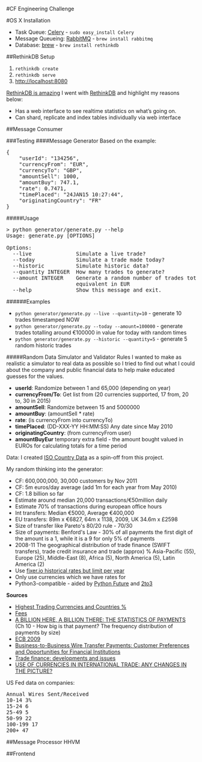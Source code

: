 #CF Engineering Challenge

#OS X Installation
- Task Queue: [Celery](http://www.celeryproject.org/) - `sudo easy_install Celery`
- Message Queueing: [RabbitMQ](https://www.rabbitmq.com/) - `brew install rabbitmq`
- Database: [brew](http://brew.sh/) - `brew install rethinkdb`

##RethinkDB Setup
1. `rethinkdb create`
2. `rethinkdb serve`
3. [http://localhost:8080](http://localhost:8080)

[RethinkDB is amazing](http://rob.conery.io/2015/04/17/rethinkdb-2-0-is-amazing/) I went with [RethinkDB](http://www.rethinkdb.com/) and highlight my reasons below:

* Has a web interface to see realtime statistics on what’s going on. 
* Can shard, replicate and index tables individually via web interface


##Message Consumer

###Testing
####Message Generator
Based on the example:
<pre>
{
    "userId": "134256",
    "currencyFrom": "EUR",
    "currencyTo": "GBP",
    "amountSell": 1000,
    "amountBuy": 747.1,
    "rate": 0.7471,
    "timePlaced": "24­JAN­15 10:27:44",
    "originatingCountry": "FR"
}
</pre>

#####Usage
<pre>
> python generator/generate.py --help
Usage: generate.py [OPTIONS]

Options:
  --live              Simulate a live trade?
  --today             Simulate a trade made today?
  --historic          Simulate historic data?
  --quantity INTEGER  How many trades to generate?
  --amount INTEGER    Generate a random number of trades totalling this amount
                      equivalent in EUR
  --help              Show this message and exit.
</pre>
######Examples
- `python generator/generate.py --live --quantity=10` - generate 10 trades timestamped NOW
- `python generator/generate.py --today --amount=100000` - generate trades totalling around €100000 in value for today with random times
- `python generator/generate.py --historic --quantity=5` - generate 5 random historic trades

#####Random Data Simulator and Validator Rules
I wanted to make as realistic a simulator to real data as possible so I tried to find out what I could about the company and public financial data to help make educated guesses for the values.

- **userId**: Randomize between 1 and 65,000 (depending on year)
- **currencyFrom/To**: Get list from (20 currencies supported, 17 from, 20 to, 30 in 2015)
- **amountSell**: Randomize between 15 and 5000000
- **amountBuy**: (amountSell * rate) 
- **rate**: (is currencyFrom into currencyTo)
- **timePlaced**: (DD-XXX-YY HH:MM:SS) Any date since May 2010
- **originatingCountry**: (from currencyFrom user)
- **amountBuyEur** temporary extra field - the amount bought valued in EUROs for calculating totals for a time period

Data: I created [ISO Country Data](https://github.com/vijinho/ISO-Country-Data) as a spin-off from this project.

My random thinking into the generator:

- CF: 600,000,000, 30,000 customers by Nov 2011
- CF: 5m euros/day average (add 1m for each year from May 2010)
- CF: 1.8 billion so far
- Estimate around median 20,000 transactions/€50million daily
- Estimate 70% of transactions during european office hours
- Int transfers: Median €5000, Average €400,000
- EU transfers: 89m x €6827, 64m x 1138, 2009, UK 34.6m x £2598
- Size of transfer like Pareto's 80/20 rule - 70/30
- Size of payments: Benford's Law - 30% of all payments the first digit of the amount is a 1, while it is a 9 for only 5% of payments
- 2008-11 The geographical distribution of trade finance (SWIFT transfers), trade credit insurance and trade  (approx) % Asia-Pacific (55), Europe (25), Middle-East (8), Africa (5), North America (5), Latin America (2)
 - Use [fixer.io historical rates but limit per year](http://fixer.io/) 
 - Only use currencies which we have rates for
 - Python3-compatible - aided by [Python Future](http://python-future.org/quickstart.html#installation) and [2to3](https://docs.python.org/2/library/2to3.html)

**Sources**

- [Highest Trading Currencies and Countries %](http://www.mapsofworld.com/world-top-ten/world-map-richest-countries-currency.html)
- [Fees](https://www.currencyfair.com/features/currency-exchange-fees/)
- [A BILLION HERE, A BILLION THERE:
THE STATISTICS OF PAYMENTS](http://swiftinstitute.org/wp-content/uploads/2012/10/The-Statistics-of-Payments_v15.pdf) (Ch 10 - How big is that payment? The frequency distribution of payments by size)
- [ECB 2009 ](https://www.ecb.europa.eu/pub/pdf/other/paymentsystem201009en.pdf)
- [Business-to-Business Wire Transfer Payments:
Customer Preferences and
Opportunities for Financial Institutions](https://www.frbservices.org/files/communications/pdf/research/wire_transfer_research_final.pdf)
- [Trade finance: developments and issues](http://www.bis.org/publ/cgfs50.pdf)
- [USE OF CURRENCIES IN INTERNATIONAL TRADE: ANY CHANGES IN THE
PICTURE?](https://www.wto.org/english/res_e/reser_e/ersd201210_e.pdf)
 
US Fed data on companies:
<pre>
Annual Wires Sent/Received
10-14 3%
15-24 6
25-49 5
50-99 22
100-199 17
200+ 47
</pre>

##Message Processor
HHVM


##Frontend
